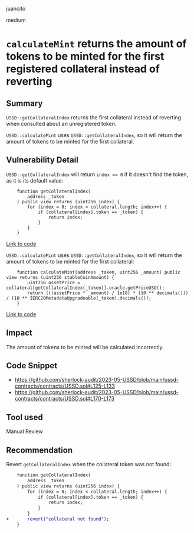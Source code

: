 juancito

medium

# `calculateMint` returns the amount of tokens to be minted for the first registered collateral instead of reverting

## Summary

`USSD::getCollateralIndex` returns the first collateral instead of reverting when consulted about an unregistered token.

`USSD::calculateMint` uses `USSD::getCollateralIndex`, so it will return the amount of tokens to be minted for the first collateral.

## Vulnerability Detail

`USSD::getCollateralIndex` will return `index == 0` if it doesn't find the token, as it is its default value:

```solidity
    function getCollateralIndex(
        address _token
    ) public view returns (uint256 index) {
        for (index = 0; index < collateral.length; index++) {
            if (collateral[index].token == _token) {
                return index;
            }
        }
    }
```

[Link to code](https://github.com/sherlock-audit/2023-05-USSD/blob/main/ussd-contracts/contracts/USSD.sol#L125-L133)

`USSD::calculateMint` uses `USSD::getCollateralIndex`, so it will return the amount of tokens to be minted for the first collateral:

```solidity
    function calculateMint(address _token, uint256 _amount) public view returns (uint256 stableCoinAmount) {
        uint256 assetPrice = collateral[getCollateralIndex(_token)].oracle.getPriceUSD();
        return (((assetPrice * _amount) / 1e18) * (10 ** decimals())) / (10 ** IERC20MetadataUpgradeable(_token).decimals());
    }
```

[Link to code](https://github.com/sherlock-audit/2023-05-USSD/blob/main/ussd-contracts/contracts/USSD.sol#L170-L173)

## Impact

The amount of tokens to be minted will be calculated incorrectly.

## Code Snippet

- https://github.com/sherlock-audit/2023-05-USSD/blob/main/ussd-contracts/contracts/USSD.sol#L125-L133
- https://github.com/sherlock-audit/2023-05-USSD/blob/main/ussd-contracts/contracts/USSD.sol#L170-L173

## Tool used

Manual Review

## Recommendation

Revert `getCollateralIndex` when the collateral token was not found:

```diff
    function getCollateralIndex(
        address _token
    ) public view returns (uint256 index) {
        for (index = 0; index < collateral.length; index++) {
            if (collateral[index].token == _token) {
                return index;
            }
        }
+       revert("collateral not found");
    }
```